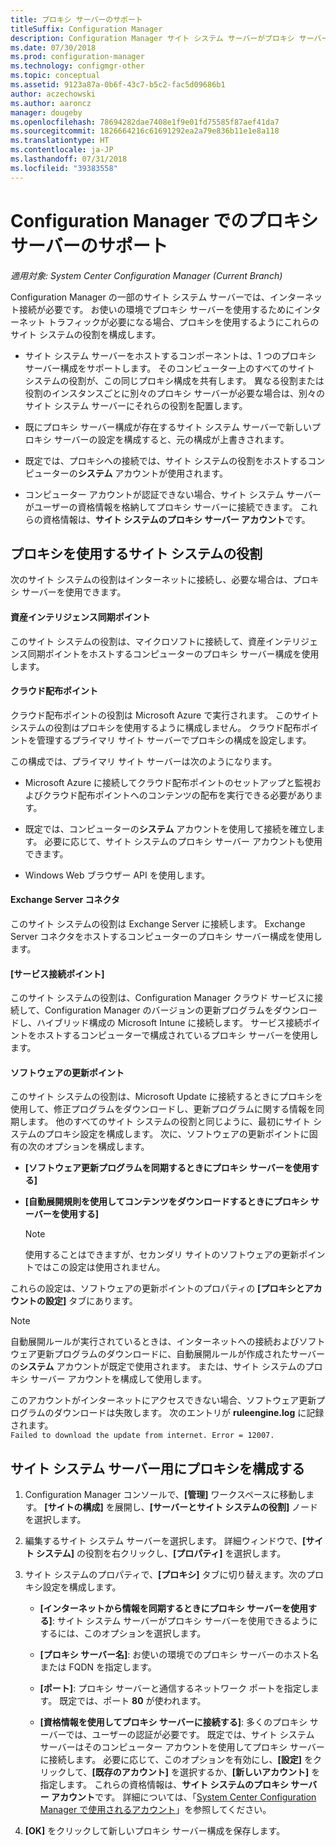 ```yaml
---
title: プロキシ サーバーのサポート
titleSuffix: Configuration Manager
description: Configuration Manager サイト システム サーバーがプロキシ サーバーを使用する方法について説明します。
ms.date: 07/30/2018
ms.prod: configuration-manager
ms.technology: configmgr-other
ms.topic: conceptual
ms.assetid: 9123a87a-0b6f-43c7-b5c2-fac5d09686b1
author: aczechowski
ms.author: aaroncz
manager: dougeby
ms.openlocfilehash: 78694282dae7408e1f9e01fd75585f87aef41da7
ms.sourcegitcommit: 1826664216c61691292ea2a79e836b11e1e8a118
ms.translationtype: HT
ms.contentlocale: ja-JP
ms.lasthandoff: 07/31/2018
ms.locfileid: "39383558"
---
```

# <a name="proxy-server-support-in-configuration-manager"></a>Configuration Manager でのプロキシ サーバーのサポート

*適用対象: System Center Configuration Manager (Current Branch)*

Configuration Manager の一部のサイト システム サーバーでは、インターネット接続が必要です。 お使いの環境でプロキシ サーバーを使用するためにインターネット トラフィックが必要になる場合、プロキシを使用するようにこれらのサイト システムの役割を構成します。  

-   サイト システム サーバーをホストするコンポーネントは、1 つのプロキシ サーバー構成をサポートします。 そのコンピューター上のすべてのサイト システムの役割が、この同じプロキシ構成を共有します。 異なる役割または役割のインスタンスごとに別々のプロキシ サーバーが必要な場合は、別々のサイト システム サーバーにそれらの役割を配置します。  

-   既にプロキシ サーバー構成が存在するサイト システム サーバーで新しいプロキシ サーバーの設定を構成すると、元の構成が上書きされます。  

-   既定では、プロキシへの接続では、サイト システムの役割をホストするコンピューターの**システム** アカウントが使用されます。  

-   コンピューター アカウントが認証できない場合、サイト システム サーバーがユーザーの資格情報を格納してプロキシ サーバーに接続できます。 これらの資格情報は、**サイト システムのプロキシ サーバー アカウント**です。  



## <a name="site-system-roles-that-use-a-proxy"></a>プロキシを使用するサイト システムの役割

次のサイト システムの役割はインターネットに接続し、必要な場合は、プロキシ サーバーを使用できます。  


#### <a name="asset-intelligence-synchronization-point"></a>資産インテリジェンス同期ポイント
このサイト システムの役割は、マイクロソフトに接続して、資産インテリジェンス同期ポイントをホストするコンピューターのプロキシ サーバー構成を使用します。  


#### <a name="cloud-distribution-point"></a>クラウド配布ポイント
クラウド配布ポイントの役割は Microsoft Azure で実行されます。 このサイト システムの役割はプロキシを使用するように構成しません。 クラウド配布ポイントを管理するプライマリ サイト サーバーでプロキシの構成を設定します。  

この構成では、プライマリ サイト サーバーは次のようになります。  

-   Microsoft Azure に接続してクラウド配布ポイントのセットアップと監視およびクラウド配布ポイントへのコンテンツの配布を実行できる必要があります。  

-   既定では、コンピューターの**システム** アカウントを使用して接続を確立します。 必要に応じて、サイト システムのプロキシ サーバー アカウントも使用できます。  

-   Windows Web ブラウザー API を使用します。  


#### <a name="exchange-server-connector"></a>Exchange Server コネクタ
このサイト システムの役割は Exchange Server に接続します。 Exchange Server コネクタをホストするコンピューターのプロキシ サーバー構成を使用します。  


#### <a name="service-connection-point"></a>[サービス接続ポイント]
このサイト システムの役割は、Configuration Manager クラウド サービスに接続して、Configuration Manager のバージョンの更新プログラムをダウンロードし、ハイブリッド構成の Microsoft Intune に接続します。 サービス接続ポイントをホストするコンピューターで構成されているプロキシ サーバーを使用します。  


#### <a name="software-update-point"></a>ソフトウェアの更新ポイント
このサイト システムの役割は、Microsoft Update に接続するときにプロキシを使用して、修正プログラムをダウンロードし、更新プログラムに関する情報を同期します。 他のすべてのサイト システムの役割と同じように、最初にサイト システムのプロキシ設定を構成します。 次に、ソフトウェアの更新ポイントに固有の次のオプションを構成します。  

-   **[ソフトウェア更新プログラムを同期するときにプロキシ サーバーを使用する]**  

-   **[自動展開規則を使用してコンテンツをダウンロードするときにプロキシ サーバーを使用する]**  

    > [!Note]  
    > 使用することはできますが、セカンダリ サイトのソフトウェアの更新ポイントではこの設定は使用されません。  

これらの設定は、ソフトウェアの更新ポイントのプロパティの **[プロキシとアカウントの設定]** タブにあります。  

> [!NOTE]  
>  自動展開ルールが実行されているときは、インターネットへの接続およびソフトウェア更新プログラムのダウンロードに、自動展開ルールが作成されたサーバーの**システム** アカウントが既定で使用されます。 または、サイト システムのプロキシ サーバー アカウントを構成して使用します。 
>   
>  このアカウントがインターネットにアクセスできない場合、ソフトウェア更新プログラムのダウンロードは失敗します。 次のエントリが **ruleengine.log** に記録されます。  
> `Failed to download the update from internet. Error = 12007.`  



## <a name="configure-the-proxy-for-a-site-system-server"></a>サイト システム サーバー用にプロキシを構成する  

1.  Configuration Manager コンソールで、**[管理]** ワークスペースに移動します。 **[サイトの構成]** を展開し、**[サーバーとサイト システムの役割]** ノードを選択します。  

2.  編集するサイト システム サーバーを選択します。 詳細ウィンドウで、**[サイト システム]** の役割を右クリックし、**[プロパティ]** を選択します。  

3.  サイト システムのプロパティで、**[プロキシ]** タブに切り替えます。次のプロキシ設定を構成します。  

    - **[インターネットから情報を同期するときにプロキシ サーバーを使用する]**: サイト システム サーバーがプロキシ サーバーを使用できるようにするには、このオプションを選択します。  

    - **[プロキシ サーバー名]**: お使いの環境でのプロキシ サーバーのホスト名または FQDN を指定します。  

    - **[ポート]**: プロキシ サーバーと通信するネットワーク ポートを指定します。 既定では、ポート **80** が使われます。  

    - **[資格情報を使用してプロキシ サーバーに接続する]**: 多くのプロキシ サーバーでは、ユーザーの認証が必要です。 既定では、サイト システム サーバーはそのコンピューター アカウントを使用してプロキシ サーバーに接続します。 必要に応じて、このオプションを有効にし、**[設定]** をクリックして、**[既存のアカウント]** を選択するか、**[新しいアカウント]** を指定します。 これらの資格情報は、**サイト システムのプロキシ サーバー アカウント**です。  詳細については、「[System Center Configuration Manager で使用されるアカウント](/sccm/core/plan-design/hierarchy/accounts)」を参照してください。  

4.  **[OK]** をクリックして新しいプロキシ サーバー構成を保存します。  
